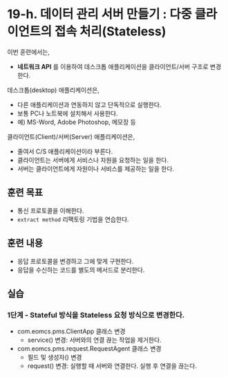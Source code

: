 # 19-h. 데이터 관리 서버 만들기 : 다중 클라이언트의 접속 처리(Stateless)


이번 훈련에서는,
- **네트워크 API** 를 이용하여 데스크톱 애플리케이션을 클라이언트/서버 구조로 변경한다.

데스크톱(desktop) 애플리케이션은,
- 다른 애플리케이션과 연동하지 않고 단독적으로 실행한다.
- 보통 PC나 노트북에 설치해서 사용한다.
- 예) MS-Word, Adobe Photoshop, 메모장 등

클라이언트(Client)/서버(Server) 애플리케이션은,
- 줄여서 C/S 애플리케이션이라 부른다.
- 클라이언트는 서버에게 서비스나 자원을 요청하는 일을 한다.
- 서버는 클라이언트에게 자원이나 서비스를 제공하는 일을 한다.


## 훈련 목표
- 통신 프로토콜을 이해한다.
- `extract method` 리팩토링 기법을 연습한다.

## 훈련 내용
- 응답 프로토콜을 변경하고 그에 맞게 구현한다.
- 응답을 수신하는 코드를 별도의 메서드로 분리한다.

## 실습

### 1단계 - Stateful 방식을 Stateless 요청 방식으로 변경한다.

- com.eomcs.pms.ClientApp 클래스 변경
    - service() 변경: 서버와의 연결 끊는 작업을 제거한다.
- com.eomcs.pms.request.RequestAgent 클래스 변경
    - 필드 및 생성자() 변경
    - request() 변경: 실행할 때 서버와 연결한다. 실행 후 연결을 끊는다.

